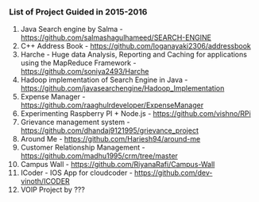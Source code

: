 ### List of Project Guided in 2015-2016

1. Java Search engine by Salma - https://github.com/salmashagulhameed/SEARCH-ENGINE
2. C++ Address Book - https://github.com/loganayaki2306/addressbook
3. Harche - Huge data Analysis, Reporting and Caching for applications using the MapReduce Framework - https://github.com/soniya2493/Harche
4. Hadoop implementation of Search Engine in Java - https://github.com/javasearchengine/Hadoop_Implementation
5. Expense Manager - https://github.com/raaghulrdeveloper/ExpenseManager
6. Experimenting Raspberry PI + Node.js - https://github.com/vishno/RPi
7. Grievance management system - https://github.com/dhandaj9121995/grievance_project
8. Around Me - https://github.com/Hariesh94/around-me
9. Customer Relationship Management - https://github.com/madhu1995/crm/tree/master
10. Campus Wall - https://github.com/RiyanaRafi/Campus-Wall
11. ICoder - IOS App for cloudcoder - https://github.com/dev-vinoth/ICODER
2. VOIP Project by ???

